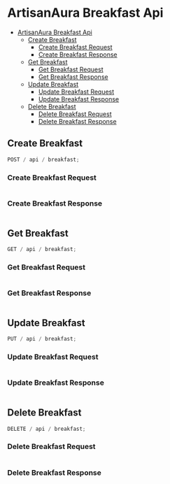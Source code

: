 # ArtisanAura Breakfast Api

- [ArtisanAura Breakfast Api](#artisanaura-breakfast-api)
  - [Create Breakfast](#create-breakfast)
    - [Create Breakfast Request](#create-breakfast-request)
    - [Create Breakfast Response](#create-breakfast-response)
  - [Get Breakfast](#get-breakfast)
    - [Get Breakfast Request](#get-breakfast-request)
    - [Get Breakfast Response](#get-breakfast-response)
  - [Update Breakfast](#update-breakfast)
    - [Update Breakfast Request](#update-breakfast-request)
    - [Update Breakfast Response](#update-breakfast-response)
  - [Delete Breakfast](#delete-breakfast)
    - [Delete Breakfast Request](#delete-breakfast-request)
    - [Delete Breakfast Response](#delete-breakfast-response)

## Create Breakfast

```js
POST / api / breakfast;
```

### Create Breakfast Request

```json

```

### Create Breakfast Response

```json

```

## Get Breakfast

```js
GET / api / breakfast;
```

### Get Breakfast Request

```json

```

### Get Breakfast Response

```json

```

## Update Breakfast

```js
PUT / api / breakfast;
```

### Update Breakfast Request

```json

```

### Update Breakfast Response

```json

```

## Delete Breakfast

```js
DELETE / api / breakfast;
```

### Delete Breakfast Request

```json

```

### Delete Breakfast Response

```json

```
